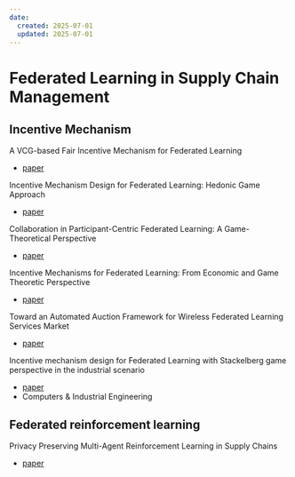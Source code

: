 ```yaml
---
date:
  created: 2025-07-01
  updated: 2025-07-01
---
```



# Federated Learning in Supply Chain Management

## Incentive Mechanism

A VCG-based Fair Incentive Mechanism for Federated Learning
- [paper](https://arxiv.org/abs/2008.06680)

Incentive Mechanism Design for Federated Learning: Hedonic Game Approach
- [paper](https://arxiv.org/abs/2101.09673)

Collaboration in Participant-Centric Federated Learning: A Game-Theoretical Perspective
- [paper](https://arxiv.org/abs/2207.12030)

Incentive Mechanisms for Federated Learning: From Economic and Game Theoretic Perspective
- [paper](https://arxiv.org/abs/2111.11850)

Toward an Automated Auction Framework for Wireless Federated Learning Services Market
- [paper](https://arxiv.org/abs/1912.06370)

Incentive mechanism design for Federated Learning with Stackelberg game perspective in the industrial scenario
- [paper](https://doi.org/10.1016/j.cie.2023.109592)
- Computers & Industrial Engineering

## Federated reinforcement learning

Privacy Preserving Multi-Agent Reinforcement Learning in Supply Chains
- [paper](https://arxiv.org/abs/2312.05686)

